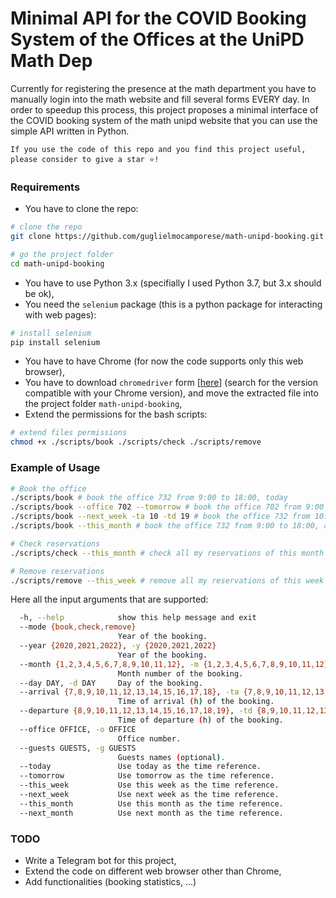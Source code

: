 # Minimal API for the COVID Booking System of the Offices at the UniPD Math Dep 

Currently for registering the presence at the math department you have to manually login into the math website and fill several forms EVERY day. In order to speedup this process, this project proposes a minimal interface of the COVID booking system of the math unipd website that you can use the simple API written in Python.

```
If you use the code of this repo and you find this project useful, please consider to give a star ⭐!
```

### Requirements
- You have to clone the repo:
```bash
# clone the repo
git clone https://github.com/guglielmocamporese/math-unipd-booking.git

# go the project folder
cd math-unipd-booking
```
- You have to use Python 3.x (specifially I used Python 3.7, but 3.x should be ok),
- You need the `selenium` package (this is a python package for interacting with web pages):
```bash
# install selenium
pip install selenium
```
- You have to have Chrome (for now the code supports only this web browser),
- You have to download `chromedriver` form [[here](https://chromedriver.chromium.org/downloads)] (search for the version compatible with your Chrome version), and move the extracted file into the project folder `math-unipd-booking`,
- Extend the permissions for the bash scripts:
```bash
# extend files permissions
chmod +x ./scripts/book ./scripts/check ./scripts/remove
```

### Example of Usage
```bash
# Book the office
./scripts/book # book the office 732 from 9:00 to 18:00, today
./scripts/book --office 702 --tomorrow # book the office 702 from 9:00 to 18:00, tomorrow
./scripts/book --next_week -ta 10 -td 19 # book the office 732 from 10:00 to 19:00, all the next week
./scripts/book --this_month # book the office 732 from 9:00 to 18:00, all this month

# Check reservations
./scripts/check --this_month # check all my reservations of this month in office 732

# Remove reservations
./scripts/remove --this_week # remove all my reservations of this week in office 732
```

Here all the input arguments that are supported:
```bash
  -h, --help            show this help message and exit
  --mode {book,check,remove}
                        Year of the booking.
  --year {2020,2021,2022}, -y {2020,2021,2022}
                        Year of the booking.
  --month {1,2,3,4,5,6,7,8,9,10,11,12}, -m {1,2,3,4,5,6,7,8,9,10,11,12}
                        Month number of the booking.
  --day DAY, -d DAY     Day of the booking.
  --arrival {7,8,9,10,11,12,13,14,15,16,17,18}, -ta {7,8,9,10,11,12,13,14,15,16,17,18}
                        Time of arrival (h) of the booking.
  --departure {8,9,10,11,12,13,14,15,16,17,18,19}, -td {8,9,10,11,12,13,14,15,16,17,18,19}
                        Time of departure (h) of the booking.
  --office OFFICE, -o OFFICE
                        Office number.
  --guests GUESTS, -g GUESTS
                        Guests names (optional).
  --today               Use today as the time reference.
  --tomorrow            Use tomorrow as the time reference.
  --this_week           Use this week as the time reference.
  --next_week           Use next week as the time reference.
  --this_month          Use this month as the time reference.
  --next_month          Use next month as the time reference.
```

### TODO
- Write a Telegram bot for this project,
- Extend the code on different web browser other than Chrome,
- Add functionalities (booking statistics, ...)
